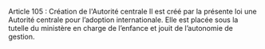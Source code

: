 Article 105 : Création de l'Autorité centrale
Il est créé par la présente loi une Autorité centrale pour l’adoption internationale.
Elle est placée sous la tutelle du ministère en charge de l’enfance et jouit de l’autonomie de gestion.